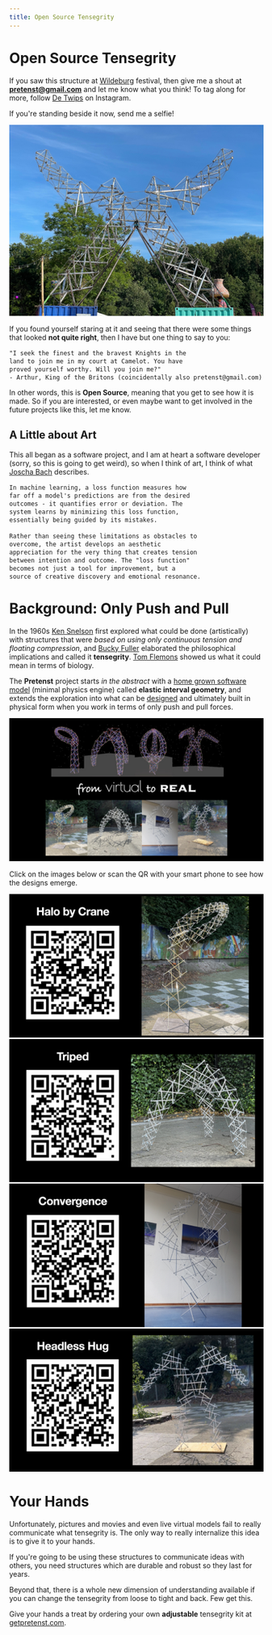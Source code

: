 ```yaml
---
title: Open Source Tensegrity
---
```

# Open Source Tensegrity

If you saw this structure at [Wildeburg](https://wildeburg.nl/) festival, then give me a shout at **pretenst@gmail.com** and let me know what you think! To tag along for more, follow [De Twips](https://www.instagram.com/detwips?utm_source=ig_web_button_share_sheet&igsh=ZDNlZDc0MzIxNw==) on Instagram.

If you're standing beside it now, send me a selfie!

![Twips](/images/home/twips-final.jpg)

If you found yourself staring at it and seeing that there were some things that looked **not quite right**, then I have but one thing to say to you:

	"I seek the finest and the bravest Knights in the 
	land to join me in my court at Camelot. You have 
	proved yourself worthy. Will you join me?"
	- Arthur, King of the Britons (coincidentally also pretenst@gmail.com)

In other words, this is **Open Source**, meaning that you get to see how it is made. So if you are interested, or even maybe want to get involved in the future projects like this, let me know.

## A Little about Art

This all began as a software project, and I am at heart a software developer (sorry, so this is going to get weird), so when I think of art, I think of what [Joscha Bach](http://bach.ai/) describes.

	In machine learning, a loss function measures how  
	far off a model's predictions are from the desired 
	outcomes - it quantifies error or deviation. The 
	system learns by minimizing this loss function, 
	essentially being guided by its mistakes.
	
	Rather than seeing these limitations as obstacles to 
	overcome, the artist develops an aesthetic 
	appreciation for the very thing that creates tension 
	between intention and outcome. The "loss function" 
	becomes not just a tool for improvement, but a 
	source of creative discovery and emotional resonance.

# Background: Only Push and Pull

In the 1960s [Ken Snelson](http://kennethsnelson.net/) first explored what could be done (artistically) with structures that were *based on using only continuous tension and floating compression*, and [Bucky Fuller](https://www.bfi.org/) elaborated the philosophical implications and called it **tensegrity**. [Tom Flemons](http://intensiondesigns.ca/archive/) showed us what it could mean in terms of biology. 

The **Pretenst** project starts *in the abstract* with a [home grown software model](https://github.com/elastic-interval/pretenst) (minimal physics engine) called **elastic interval geometry**, and extends the exploration into what can be [designed](https://pretenst.com/app/) and ultimately built in physical form when you work in terms of only push and pull forces.

![from virtual to real](/images/home/from-virtual-to-real.jpg)

Click on the images below or scan the QR with your smart phone to see how the designs emerge.

<a href="https://pretenst.com/app/#construction;Halo-by-Crane" target="_blank"><img src="/images/home/halo.jpg"></a>
<br>
<a href="https://pretenst.com/app/#construction;Triped" target="_blank"><img src="/images/home/triped.jpg"></a>
<br>
<a href="https://pretenst.com/app/#construction;Convergence" target="_blank"><img src="/images/home/convergence.jpg"></a>
<br>
<a href="https://pretenst.com/app/#construction;Headless-Hug" target="_blank"><img src="/images/home/headless-hug.jpg"></a>

# Your Hands

Unfortunately, pictures and movies and even live virtual models fail to really communicate what tensegrity is. The only way to really internalize this idea is to give it to your hands.

If you're going to be using these structures to communicate ideas with others, you need structures which are durable and robust so they last for years.

Beyond that, there is a whole new dimension of understanding available if you can change the tensegrity from loose to tight and back. Few get this.

Give your hands a treat by ordering your own **adjustable** tensegrity kit at [getpretenst.com](https://getpretenst.com/).
